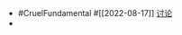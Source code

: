 - #CruelFundamental #[[2022-08-17]] [讨论](https://github.com/CYZH1307/CruelFundamental/tree/main/homework/202208/17)
-